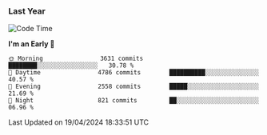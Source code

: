 ### Last Year
<!--START_SECTION:waka-->
![Code Time](http://img.shields.io/badge/Code%20Time-616%20hrs%203%20mins-blue)

**I'm an Early 🐤** 

```text
🌞 Morning                3631 commits        ████████░░░░░░░░░░░░░░░░░   30.78 % 
🌆 Daytime                4786 commits        ██████████░░░░░░░░░░░░░░░   40.57 % 
🌃 Evening                2558 commits        █████░░░░░░░░░░░░░░░░░░░░   21.69 % 
🌙 Night                  821 commits         ██░░░░░░░░░░░░░░░░░░░░░░░   06.96 % 
```



 Last Updated on 19/04/2024 18:33:51 UTC
<!--END_SECTION:waka-->

<!--
**BrianCurliss/BrianCurliss** is a ✨ _special_ ✨ repository because its `README.md` (this file) appears on your GitHub profile.

Here are some ideas to get you started:

- 🔭 I’m currently working on ...
- 🌱 I’m currently learning ...
- 👯 I’m looking to collaborate on ...
- 🤔 I’m looking for help with ...
- 💬 Ask me about ...
- 📫 How to reach me: ...
- 😄 Pronouns: ...
- ⚡ Fun fact: ...
-->
